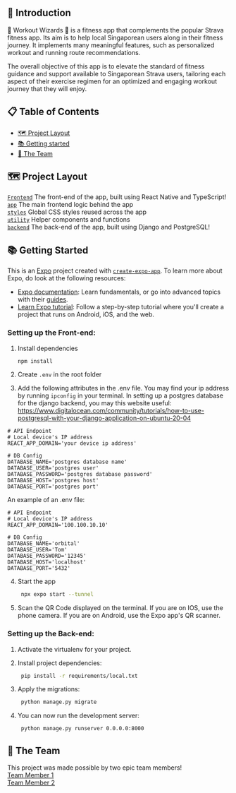 ## 🌟 Introduction

🧙 Workout Wizards 🧙 is a fitness app that complements the popular Strava fitness app. Its aim is to help local Singaporean users along in their fitness journey. It implements many meaningful features, such as personalized workout and running route recommendations. <br> 

The overall objective of this app is to elevate the standard of fitness guidance and support available to Singaporean Strava users, tailoring each aspect of their exercise regimen for an optimized and engaging workout journey that they will enjoy.


## 📋 Table of Contents

- [🗺 Project Layout](#-project-layout)
- [📚 Getting started](#-getting-started)
- [💙 The Team](#-the-team)

## 🗺 Project Layout

[`Frontend`](https://github.com/NgZiXin/Orbital-6402/tree/main/Frontend) The front-end of the app, built using React Native and TypeScript!<br>
[`app`](https://github.com/NgZiXin/Orbital-6402/tree/main/Frontend/app) The main frontend logic behind the app <br>
[`styles`](https://github.com/NgZiXin/Orbital-6402/tree/main/Frontend/styles) Global CSS styles reused across the app <br> 
[`utility`](https://github.com/NgZiXin/Orbital-6402/tree/main/Frontend/utility) Helper components and functions <br>
[`backend`](https://github.com/NgZiXin/Orbital-6402/tree/main/backend) The back-end of the app, built using Django and PostgreSQL! <br>


## 📚 Getting Started

This is an [Expo](https://expo.dev) project created with [`create-expo-app`](https://www.npmjs.com/package/create-expo-app). 
To learn more about Expo, do look at the following resources:
- [Expo documentation](https://docs.expo.dev/): Learn fundamentals, or go into advanced topics with their [guides](https://docs.expo.dev/guides).
- [Learn Expo tutorial](https://docs.expo.dev/tutorial/introduction/): Follow a step-by-step tutorial where you'll create a project that runs on Android, iOS, and the web.


### Setting up the Front-end:

1. Install dependencies

   ```bash
   npm install
   ```

2. Create `.env` in the root folder 

3. Add the following attributes in the .env file. You may find your ip address by running `ipconfig` in your terminal. In setting up a postgres database for the django backend, you may this website useful: https://www.digitalocean.com/community/tutorials/how-to-use-postgresql-with-your-django-application-on-ubuntu-20-04

```
# API Endpoint
# Local device's IP address
REACT_APP_DOMAIN='your device ip address'

# DB Config
DATABASE_NAME='postgres database name'
DATABASE_USER='postgres user'
DATABASE_PASSWORD='postgres database password'
DATABASE_HOST='postgres host' 
DATABASE_PORT='postgres port'
```
An example of an .env file:
```
# API Endpoint
# Local device's IP address
REACT_APP_DOMAIN='100.100.10.10'

# DB Config
DATABASE_NAME='orbital'
DATABASE_USER='Tom'
DATABASE_PASSWORD='12345'
DATABASE_HOST='localhost' 
DATABASE_PORT='5432'
```


4. Start the app

   ```bash
    npx expo start --tunnel
   ```

5. Scan the QR Code displayed on the terminal. If you are on IOS, use the phone camera. If you are on Android, use the Expo app's QR scanner. 


### Setting up the Back-end:

1. Activate the virtualenv for your project.
    
2. Install project dependencies:

   ```bash
    pip install -r requirements/local.txt
   ```
   

3. Apply the migrations:

   ```bash
    python manage.py migrate
   ```
   
4. You can now run the development server:

   ```bash
    python manage.py runserver 0.0.0.0:8000
   ```


    
## 💙 The Team

This project was made possible by two epic team members! <br> 
[Team Member 1](https://github.com/NgZiXin) <br>
[Team Member 2](https://github.com/YangQF2002) 

